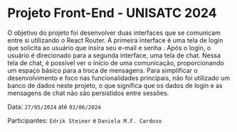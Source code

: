 # Projeto Front-End - UNISATC 2024  

O objetivo do projeto foi desenvolver duas interfaces que se comunicam entre si utilizando o React Router. A primeira interface é uma tela de login que solicita ao usuário que insira seu e-mail e senha . Após o login, o usuário é direcionado para a segunda interface, uma tela de chat. Nessa tela de chat, é possível ver o início de uma comunicação, proporcionando um espaço básico para a troca de mensagens. Para simplificar o desenvolvimento e foco nas funcionalidades principais, não foi utilizado um banco de dados neste projeto, o que significa que os dados de login e as mensagens de chat não são persistidos entre sessões.

Data: `27/05/2024` até `03/06/2024`

Participantes: `Edrik Steiner` e `Daniela M.F. Cardoso`
